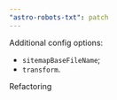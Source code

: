 ```yaml
---
"astro-robots-txt": patch
---
```


Additional config options:

- `sitemapBaseFileName`;
- `transform`.

Refactoring
